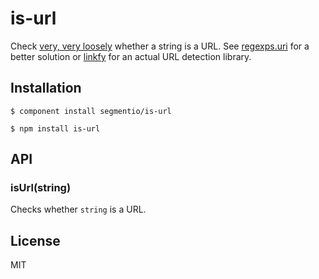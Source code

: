 # is-url

Check [very, very loosely](https://github.com/segmentio/is-url/issues/4) whether a string is a URL. See [regexps.uri](https://github.com/component/regexps/blob/master/index.js#L3) for a better solution or [linkfy](https://github.com/cowboy/javascript-linkify) for an actual URL detection library.

## Installation

```
$ component install segmentio/is-url
```
```
$ npm install is-url
```

## API

### isUrl(string)

  Checks whether `string` is a URL.

## License

  MIT
